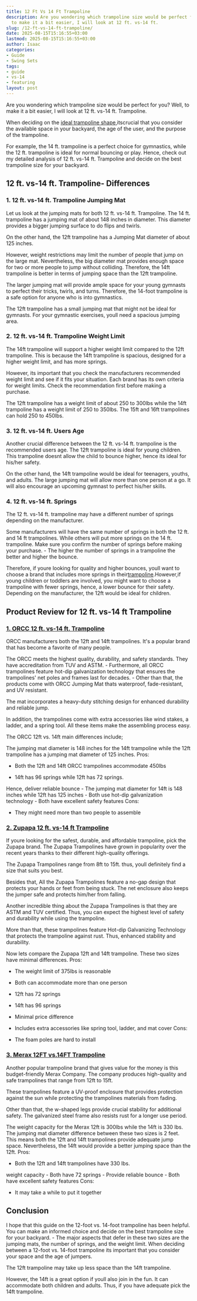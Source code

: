```yaml
---
title: 12 Ft Vs 14 Ft Trampoline
description: Are you wondering which trampoline size would be perfect for you? Well,
  to make it a bit easier, I will look at 12 ft. vs-14 ft.
slug: /12-ft-vs-14-ft-trampoline/
date: 2025-08-15T15:16:55+03:00
lastmod: 2025-08-15T15:16:55+03:00
author: Isaac
categories:
- Guide
- Swing Sets
tags:
- guide
- vs-14
- featuring
layout: post
---
```

Are you wondering which trampoline size would be perfect for you? Well, to make it a bit easier, I will look at 12 ft. vs-14 ft. Trampoline.

When deciding on the [ideal trampoline shape](https://pestpolicy.com/best-long-trampolines-for-gymnastics/),itscrucial that you consider the available space in your backyard, the age of the user, and the purpose of the trampoline.

For example, the 14 ft. trampoline is a perfect choice for gymnastics, while the 12 ft. trampoline is ideal for normal bouncing or play. Hence, check out my detailed analysis of 12 ft. vs-14 ft. Trampoline and decide on the best trampoline size for your backyard.

##  12 ft. vs-14 ft. Trampoline- Differences

###  1. 12 ft. vs-14 ft. Trampoline Jumping Mat

Let us look at the jumping mats for both 12 ft. vs-14 ft. Trampoline. The 14 ft. trampoline has a jumping mat of about 148 inches in diameter. This diameter provides a bigger jumping surface to do flips and twirls.

On the other hand, the 12ft trampoline has a Jumping Mat diameter of about 125 inches.

However, weight restrictions may limit the number of people that jump on the large mat. Nevertheless, the big diameter mat provides enough space for two or more people to jump without colliding. Therefore, the 14ft trampoline is better in terms of jumping space than the 12ft trampoline.

The larger jumping mat will provide ample space for your young gymnasts to perfect their tricks, twirls, and turns. Therefore, the 14-foot trampoline is a safe option for anyone who is into gymnastics.

The 12ft trampoline has a small jumping mat that might not be ideal for gymnasts. For your gymnastic exercises, youll need a spacious jumping area.

###  2. 12 ft. vs-14 ft. Trampoline Weight Limit

The 14ft trampoline will support a higher weight limit compared to the 12ft trampoline. This is because the 14ft trampoline is spacious, designed for a higher weight limit, and has more springs.

However, its important that you check the manufacturers recommended weight limit and see if it fits your situation. Each brand has its own criteria for weight limits. Check the recommendation first before making a purchase.

The 12ft trampoline has a weight limit of about 250 to 300lbs while the 14ft trampoline has a weight limit of 250 to 350lbs. The 15ft and 16ft trampolines can hold 250 to 450lbs.

###  3. 12 ft. vs-14 ft. Users Age

Another crucial difference between the 12 ft. vs-14 ft. trampoline is the recommended users age. The 12ft trampoline is ideal for young children. This trampoline doesnt allow the child to bounce higher, hence its ideal for his/her safety.

On the other hand, the 14ft trampoline would be ideal for teenagers, youths, and adults. The large jumping mat will allow more than one person at a go. It will also encourage an upcoming gymnast to perfect his/her skills.

###  4. 12 ft. vs-14 ft. Springs

The 12 ft. vs-14 ft. trampoline may have a different number of springs depending on the manufacturer.

Some manufacturers will have the same number of springs in both the 12 ft. and 14 ft trampolines. While others will put more springs on the 14 ft. trampoline. Make sure you confirm the number of springs before making your purchase. - The higher the number of springs in a trampoline the better and higher the bounce.

Therefore, if youre looking for quality and higher bounces, youll want to choose a brand that includes more springs in their[trampoline](https://pestpolicy.com/small-trampoline-for-toddlers/).However,if young children or toddlers are involved, you might want to choose a trampoline with fewer springs, hence, a lower bounce for their safety. Depending on the manufacturer, the 12ft would be ideal for children.

##  Product Review for 12 ft. vs-14 ft Trampoline

###  [1. ORCC 12 ft. vs-14 ft. Trampoline](https://www.amazon.com/dp/B01IBNPKSY/?tag=p-policy-20)

ORCC manufacturers both the 12ft and 14ft trampolines. It's a popular brand that has become a favorite of many people.

The ORCC meets the highest quality, durability, and safety standards. They have accreditation from TUV and ASTM. - Furthermore, all ORCC trampolines feature hot-dip galvanization technology that ensures the trampolines' net poles and frames last for decades. - Other than that, the products come with ORCC Jumping Mat thats waterproof, fade-resistant, and UV resistant.

The mat incorporates a heavy-duty stitching design for enhanced durability and reliable jump.

In addition, the trampolines come with extra accessories like wind stakes, a ladder, and a spring tool. All these items make the assembling process easy.

The ORCC 12ft vs. 14ft main differences include;

The jumping mat diameter is 148 inches for the 14ft trampoline while the 12ft trampoline has a jumping mat diameter of 125 inches.
Pros:

- Both the 12ft and 14ft ORCC trampolines accommodate 450lbs

- 14ft has 96 springs while 12ft has 72 springs.

Hence, deliver reliable bounce - The jumping mat diameter for 14ft is 148 inches while 12ft has 125 inches - Both use hot-dip galvanization technology - Both have excellent safety features
Cons:

- They might need more than two people to assemble

###  [2. Zupapa 12 ft. vs-14 ft Trampoline](https://www.amazon.com/dp/B00GLP7MOA/?tag=p-policy-20)

If youre looking for the safest, durable, and affordable trampoline, pick the Zupapa brand. The Zupapa Trampolines have grown in popularity over the recent years thanks to their different high-quality offerings.

The Zupapa Trampolines range from 8ft to 15ft. thus, youll definitely find a size that suits you best.

Besides that, All the Zupapa Trampolines feature a no-gap design that protects your hands or feet from being stuck. The net enclosure also keeps the jumper safe and protects him/her from falling.

Another incredible thing about the Zupapa Trampolines is that they are ASTM and TUV certified. Thus, you can expect the highest level of safety and durability while using the trampoline.

More than that, these trampolines feature Hot-dip Galvanizing Technology that protects the trampoline against rust. Thus, enhanced stability and durability.

Now lets compare the Zupapa 12ft and 14ft trampoline. These two sizes have minimal differences.
Pros:

- The weight limit of 375lbs is reasonable

- Both can accommodate more than one person

- 12ft has 72 springs

- 14ft has 96 springs

- Minimal price difference

- Includes extra accessories like spring tool, ladder, and mat cover Cons:

- The foam poles are hard to install

###  [3. Merax 12FT vs.14FT Trampoline](https://www.amazon.com/dp/B07R44XP7Y/?tag=p-policy-20)

Another popular trampoline brand that gives value for the money is this budget-friendly Merax Company. The company produces high-quality and safe trampolines that range from 12ft to 15ft.

These trampolines feature a UV-proof enclosure that provides protection against the sun while protecting the trampolines materials from fading.

Other than that, the w-shaped legs provide crucial stability for additional safety. The galvanized steel frame also resists rust for a longer use period.

The weight capacity for the Merax 12ft is 300lbs while the 14ft is 330 lbs. The jumping mat diameter difference between these two sizes is 2 feet. This means both the 12ft and 14ft trampolines provide adequate jump space. Nevertheless, the 14ft would provide a better jumping space than the 12ft.
Pros:

- Both the 12ft and 14ft trampolines have 330 lbs.

weight capacity - Both have 72 springs - Provide reliable bounce - Both have excellent safety features
Cons:

- It may take a while to put it together

##  Conclusion

I hope that this guide on the 12-foot vs. 14-foot trampoline has been helpful. You can make an informed choice and decide on the best trampoline size for your backyard. - The major aspects that defer in these two sizes are the jumping mats, the number of springs, and the weight limit. When deciding between a 12-foot vs. 14-foot trampoline its important that you consider your space and the age of jumpers.

The 12ft trampoline may take up less space than the 14ft trampoline.

However, the 14ft is a great option if youll also join in the fun. It can accommodate both children and adults. Thus, if you have adequate pick the 14ft trampoline.
